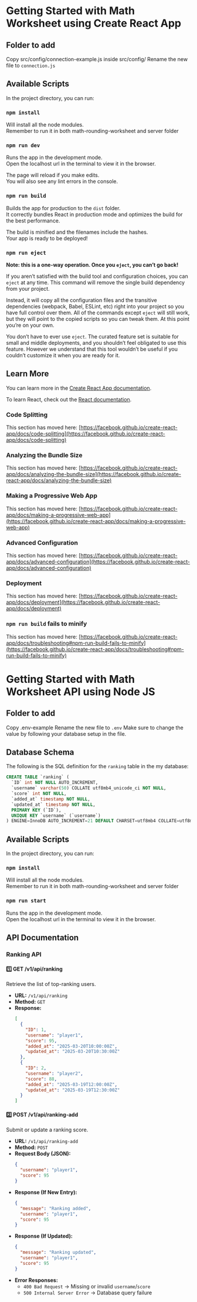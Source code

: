 # Getting Started with Math Worksheet using Create React App

## Folder to add

Copy src/config/connection-example.js inside src/config/
Rename the new file to `connection.js`

## Available Scripts

In the project directory, you can run:

### `npm install`

Will install all the node modules.\
Remember to run it in both math-rounding-worksheet and server folder

### `npm run dev`

Runs the app in the development mode.\
Open the localhost url in the terminal to view it in the browser.

The page will reload if you make edits.\
You will also see any lint errors in the console.

### `npm run build`

Builds the app for production to the `dist` folder.\
It correctly bundles React in production mode and optimizes the build for the best performance.

The build is minified and the filenames include the hashes.\
Your app is ready to be deployed!

### `npm run eject`

**Note: this is a one-way operation. Once you `eject`, you can’t go back!**

If you aren’t satisfied with the build tool and configuration choices, you can `eject` at any time. This command will remove the single build dependency from your project.

Instead, it will copy all the configuration files and the transitive dependencies (webpack, Babel, ESLint, etc) right into your project so you have full control over them. All of the commands except `eject` will still work, but they will point to the copied scripts so you can tweak them. At this point you’re on your own.

You don’t have to ever use `eject`. The curated feature set is suitable for small and middle deployments, and you shouldn’t feel obligated to use this feature. However we understand that this tool wouldn’t be useful if you couldn’t customize it when you are ready for it.

## Learn More

You can learn more in the [Create React App documentation](https://facebook.github.io/create-react-app/docs/getting-started).

To learn React, check out the [React documentation](https://reactjs.org/).

### Code Splitting

This section has moved here: [https://facebook.github.io/create-react-app/docs/code-splitting](https://facebook.github.io/create-react-app/docs/code-splitting)

### Analyzing the Bundle Size

This section has moved here: [https://facebook.github.io/create-react-app/docs/analyzing-the-bundle-size](https://facebook.github.io/create-react-app/docs/analyzing-the-bundle-size)

### Making a Progressive Web App

This section has moved here: [https://facebook.github.io/create-react-app/docs/making-a-progressive-web-app](https://facebook.github.io/create-react-app/docs/making-a-progressive-web-app)

### Advanced Configuration

This section has moved here: [https://facebook.github.io/create-react-app/docs/advanced-configuration](https://facebook.github.io/create-react-app/docs/advanced-configuration)

### Deployment

This section has moved here: [https://facebook.github.io/create-react-app/docs/deployment](https://facebook.github.io/create-react-app/docs/deployment)

### `npm run build` fails to minify

This section has moved here: [https://facebook.github.io/create-react-app/docs/troubleshooting#npm-run-build-fails-to-minify](https://facebook.github.io/create-react-app/docs/troubleshooting#npm-run-build-fails-to-minify)

# Getting Started with Math Worksheet API using Node JS

## Folder to add

Copy .env-example
Rename the new file to `.env`
Make sure to change the value by following your database setup in the file.

## Database Schema

The following is the SQL definition for the `ranking` table in the my database:

```sql
CREATE TABLE `ranking` (
  `ID` int NOT NULL AUTO_INCREMENT,
  `username` varchar(50) COLLATE utf8mb4_unicode_ci NOT NULL,
  `score` int NOT NULL,
  `added_at` timestamp NOT NULL,
  `updated_at` timestamp NOT NULL,
  PRIMARY KEY (`ID`),
  UNIQUE KEY `username` (`username`)
) ENGINE=InnoDB AUTO_INCREMENT=21 DEFAULT CHARSET=utf8mb4 COLLATE=utf8mb4_unicode_ci;
```

## Available Scripts

In the project directory, you can run:

### `npm install`

Will install all the node modules.\
Remember to run it in both math-rounding-worksheet and server folder

### `npm run start`

Runs the app in the development mode.\
Open the localhost url in the terminal to view it in the browser.

## API Documentation

### **Ranking API**

#### **1️⃣ GET /v1/api/ranking**
Retrieve the list of top-ranking users.

- **URL:** `/v1/api/ranking`
- **Method:** `GET`
- **Response:**
  ```json
  [
    {
      "ID": 1,
      "username": "player1",
      "score": 95,
      "added_at": "2025-03-20T10:00:00Z",
      "updated_at": "2025-03-20T10:30:00Z"
    },
    {
      "ID": 2,
      "username": "player2",
      "score": 88,
      "added_at": "2025-03-19T12:00:00Z",
      "updated_at": "2025-03-19T12:30:00Z"
    }
  ]
  ```

#### **2️⃣ POST /v1/api/ranking-add**
Submit or update a ranking score.

- **URL:** `/v1/api/ranking-add`
- **Method:** `POST`
- **Request Body (JSON):**
  ```json
  {
    "username": "player1",
    "score": 95
  }
  ```
- **Response (If New Entry):**
  ```json
  {
    "message": "Ranking added",
    "username": "player1",
    "score": 95
  }
  ```
- **Response (If Updated):**
  ```json
  {
    "message": "Ranking updated",
    "username": "player1",
    "score": 95
  }
  ```
- **Error Responses:**
  - `400 Bad Request` → Missing or invalid `username`/`score`
  - `500 Internal Server Error` → Database query failure
